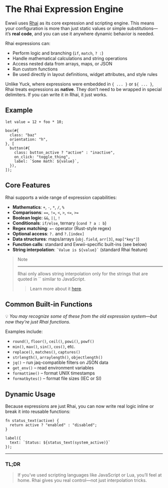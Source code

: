 # The Rhai Expression Engine

Ewwii uses [Rhai](https://rhai.rs/) as its core expression and scripting engine. This means your configuration is more than just static values or simple substitutions—it’s **real code**, and you can use it anywhere dynamic behavior is needed.

Rhai expressions can:

-   Perform logic and branching (`if`, `match`, `? :`)
-   Handle mathematical calculations and string operations
-   Access nested data from arrays, maps, or JSON
-   Run custom functions
-   Be used directly in layout definitions, widget attributes, and style rules

Unlike Yuck, where expressions were embedded in `{ ... }` or `${ ... }`, Rhai treats expressions as **native**. They don’t need to be wrapped in special delimiters. If you can write it in Rhai, it just works.

## Example

```rust,ignore
let value = 12 + foo * 10;

box(#{
  class: "baz"
  orientation: "h",
}, [
  button(#{
    class: button_active ? "active" : "inactive",
    on_click: "toggle_thing",
    label: `Some math: ${value}`,
  }),
]);
```

## Core Features

Rhai supports a wide range of expression capabilities:

-   **Mathematics**: `+`, `-`, `*`, `/`, `%`
-   **Comparisons**: `==`, `!=`, `<`, `>`, `<=`, `>=`
-   **Boolean logic**: `&&`, `||`, `!`
-   **Conditionals**: `if/else`, ternary (`cond ? a : b`)
-   **Regex matching**: `=~` operator (Rust-style regex)
-   **Optional access**: `?.` and `?.[index]`
-   **Data structures**: maps/arrays (`obj.field`, `arr[3]`, `map["key"]`)
-   **Function calls**: standard and Ewwii-specific built-ins (see below)
-   **String interpolation**: `` `Value is ${value}` `` (standard Rhai feature)

> Note
>
> ---
>
> Rhai only allows string interpolation only for the strings that are quoted in `` similar to JavaScript.
>
> > Learn more about it [here](https://rhai.rs/book/ref/strings-chars.html?interpolation#string-interpolation).

## Common Built-in Functions

💡 _You may recognize some of these from the old expression system—but now they're just Rhai functions._

Examples include:

-   `round()`, `floor()`, `ceil()`, `powi()`, `powf()`
-   `min()`, `max()`, `sin()`, `cos()`, etc.
-   `replace()`, `matches()`, `captures()`
-   `strlength()`, `arraylength()`, `objectlength()`
-   `jq()` – run jaq-compatible filters on JSON data
-   `get_env()` – read environment variables
-   `formattime()` – format UNIX timestamps
-   `formatbytes()` – format file sizes (IEC or SI)

## Dynamic Usage

Because expressions are just Rhai, you can now write real logic inline or break it into reusable functions:

```rust,ignore
fn status_text(active) {
  return active ? "enabled" : "disabled";
}

label({
  text: `Status: ${status_text(system_active)}`
});
```

---

### TL;DR

> If you’ve used scripting languages like JavaScript or Lua, you’ll feel at home. Rhai gives you real control—not just interpolation tricks.
